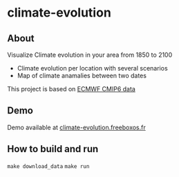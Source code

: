 # climate-evolution

## About
Visualize Climate evolution in your area from 1850 to 2100
- Climate evolution per location with several scenarios
- Map of climate anamalies between two dates

This project is based on [ECMWF CMIP6 data](https://pcmdi.llnl.gov/CMIP6/)

## Demo

Demo available at [climate-evolution.freeboxos.fr](http://climate-evolution.freeboxos.fr/)

## How to build and run

```make download_data```
```make run```
